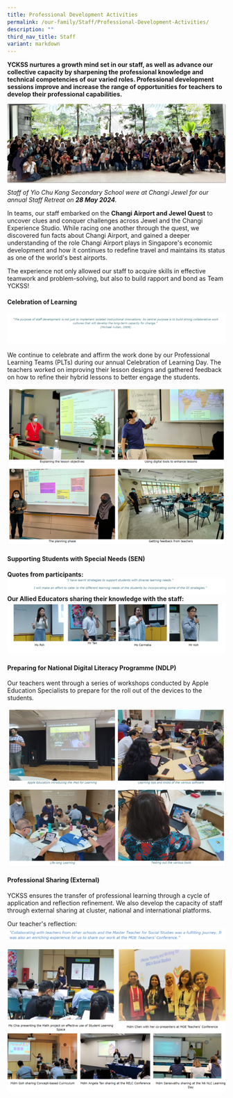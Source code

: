 ```yaml
---
title: Professional Development Activities
permalink: /our-family/Staff/Professional-Development-Activities/
description: ""
third_nav_title: Staff
variant: markdown
---
```

**YCKSS nurtures a growth mind set in our staff, as well as advance our collective capacity by sharpening the professional knowledge and technical competencies of our varied roles. Professional development sessions improve and increase the range of opportunities for teachers to develop their professional capabilities.**

![](/images/Our%20Family/Staff/Professional%20Dvlp%20Activities/Staff_Retreat_2024_Banner.jpg) 
_Staff of Yio Chu Kang Secondary School were at Changi Jewel for our annual Staff Retreat on **28 May 2024**._

In teams, our staff embarked on the **Changi Airport and Jewel Quest** to uncover clues and conquer challenges across Jewel and the Changi Experience Studio. While racing one another through the quest, we discovered fun facts about Changi Airport, and gained a deeper understanding of the role Changi Airport plays in Singapore's economic development and how it continues to redefine travel and maintains its status as one of the world's best airports.

The experience not only allowed our staff to acquire skills in effective teamwork and problem-solving, but also to build rapport and bond as Team YCKSS!




#### **Celebration of Learning**


![](/images/Our%20Family/Staff/Professional%20Dvlp%20Activities/P1.png)

We continue to celebrate and affirm the work done by our Professional Learning Teams (PLTs) during our annual Celebration of Learning Day. The teachers worked on improving their lesson designs and gathered feedback on how to refine their hybrid lessons to better engage the students.

![](/images/Our%20Family/Staff/Professional%20Dvlp%20Activities/P2.png)
![](/images/Our%20Family/Staff/Professional%20Dvlp%20Activities/P3.png)

#### **Supporting Students with Special Needs (SEN)**


**Quotes from participants:**
![](/images/Our%20Family/Staff/Professional%20Dvlp%20Activities/P4.png)
**Our Allied Educators sharing their knowledge with the staff:**
![](/images/Our%20Family/Staff/Professional%20Dvlp%20Activities/P5.png)

#### **Preparing for National Digital Literacy Programme (NDLP)**


Our teachers went through a series of workshops conducted by Apple Education Specialists to prepare for the roll out of the devices to the students.

![](/images/Our%20Family/Staff/Professional%20Dvlp%20Activities/P6.png)
![](/images/Our%20Family/Staff/Professional%20Dvlp%20Activities/P7.png)

#### **Professional Sharing (External)**


YCKSS ensures the transfer of professional learning through a cycle of application and reflection refinement. We also develop the capacity of staff through external sharing at cluster, national and international platforms.

Our teacher's reflection:
![](/images/Our%20Family/Staff/Professional%20Dvlp%20Activities/P8.png)

![](/images/Our%20Family/Staff/Professional%20Dvlp%20Activities/P9.png)
![](/images/Our%20Family/Staff/Professional%20Dvlp%20Activities/P10.png)